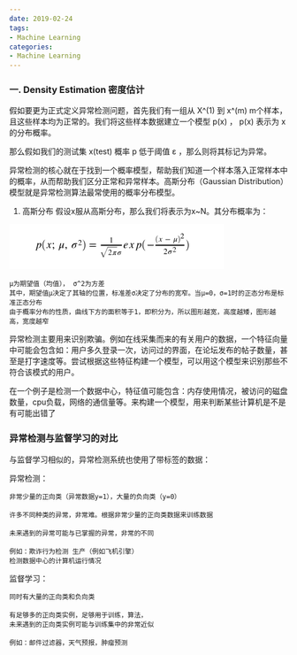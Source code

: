 ```yaml
---
date: 2019-02-24
tags:
- Machine Learning
categories:
- Machine Learning
---
```

### 一. Density Estimation 密度估计
假如要更为正式定义异常检测问题，首先我们有一组从 X^(1) 到 x^(m) m个样本，且这些样本均为正常的。我们将这些样本数据建立一个模型 p(x) ， p(x) 表示为 x 的分布概率。


那么假如我们的测试集 x(test) 概率 p 低于阈值 ε ，那么则将其标记为异常。

异常检测的核心就在于找到一个概率模型，帮助我们知道一个样本落入正常样本中的概率，从而帮助我们区分正常和异常样本。高斯分布（Gaussian Distribution）模型就是异常检测算法最常使用的概率分布模型。

1. 高斯分布
假设x服从高斯分布，那么我们将表示为x~N。其分布概率为：

![image](https://github.com/jccjd/Coursera-Machine-Learning/blob/master/week-9/image/高斯分布1.PNG?raw=true)

    μ为期望值（均值）， σ^2为方差
    其中，期望值μ决定了其轴的位置，标准差σ决定了分布的宽窄。当μ=0，σ=1时的正态分布是标准正态分布
    由于概率分布的性质，曲线下方的面积等于1，即积分为，所以图形越宽，高度越矮，图形越高，宽度越窄

异常检测主要用来识别欺骗。例如在线采集而来的有关用户的数据，一个特征向量中可能会包含如：用户多久登录一次，访问过的界面，在论坛发布的帖子数量，甚至是打字速度等。尝试根据这些特征构建一个模型，可以用这个模型来识别那些不符合该模式的用户。

在一个例子是检测一个数据中心，特征值可能包含：内存使用情况，被访问的磁盘数量，cpu负载，网络的通信量等。来构建一个模型，用来判断某些计算机是不是有可能出错了


### 异常检测与监督学习的对比
与监督学习相似的，异常检测系统也使用了带标签的数据：

异常检测：

    非常少量的正向类（异常数据y=1），大量的负向类（y=0）

    许多不同种类的异常，非常难。根据非常少量的正向类数据来训练数据

    未来遇到的异常可能与已掌握的异常，非常的不同

    例如：欺诈行为检测 生产（例如飞机引擎）
    检测数据中心的计算机运行情况

监督学习：

    同时有大量的正向类和负向类

    有足够多的正向类实例，足够用于训练，算法，
    未来遇到的正向类实例可能与训练集中的非常近似

    例如：邮件过滤器，天气预报，肿瘤预测
